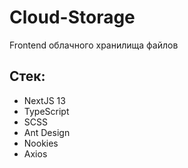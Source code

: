 # Cloud-Storage  
Frontend облачного хранилища файлов  
## Стек:
- NextJS 13
- TypeScript
- SCSS
- Ant Design
- Nookies
- Axios
